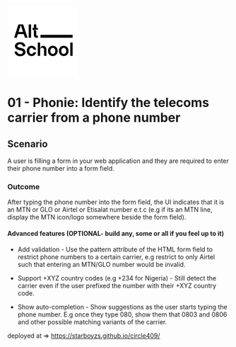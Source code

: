 ![AltSchool Africa Logo](https://github.com/tuyojr/AltSchool-Assignments-1/blob/master/AltSchool.svg)
# 01 - Phonie: Identify the telecoms carrier from a phone number
## Scenario
A user is filling a form in your web application and they are required to enter their phone number into a form field.

### Outcome
After typing the phone number into the form field, the UI indicates that it is an MTN or GLO or Airtel or Etisalat number e.t.c (e.g if its an MTN line, display the MTN icon/logo somewhere beside the form field).

#### Advanced features (OPTIONAL- build any, some or all if you feel up to it)
- Add validation - Use the pattern attribute of the HTML form field to restrict phone numbers to a certain carrier, e.g restrict to only Airtel such that entering an MTN/GLO number would be invalid.

- Support +XYZ country codes (e.g +234 for Nigeria) - Still detect the carrier even if the user prefixed the number with their +XYZ country code.

- Show auto-completion - Show suggestions as the user starts typing the phone number. E.g once they type 080, show them that 0803 and 0806 and other possible matching variants of the carrier.

deployed at => https://starboyzs.github.io/circle409/

